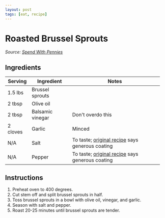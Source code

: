 ```yaml
---
layout: post
tags: [eat, recipe]
---
```


# Roasted Brussel Sprouts

_Source: [Spend With Pennies](https://www.spendwithpennies.com/balsamic-roasted-brussels-sprouts/#wprm-recipe-container-222393)_

## Ingredients

| Serving | Ingredient | Notes |
|-|-|-|
| 1.5 lbs | Brussel sprouts |  |
| 2 tbsp | Olive oil |  |
| 2 tbsp | Balsamic vinegar | Don't overdo this |
| 2 cloves | Garlic | Minced |
| N/A | Salt | To taste; [original recipe](https://www.spendwithpennies.com/balsamic-roasted-brussels-sprouts/#wprm-recipe-container-222393) says generous coating |
| N/A | Pepper | To taste; [original recipe](https://www.spendwithpennies.com/balsamic-roasted-brussels-sprouts/#wprm-recipe-container-222393) says generous coating |

## Instructions

1. Preheat oven to 400 degrees.
1. Cut stem off and split brussel sprouts in half.
1. Toss brussel sprouts in a bowl with olive oil, vinegar, and garlic.
1. Season with salt and pepper.
1. Roast 20-25 minutes until brussel sprouts are tender.
